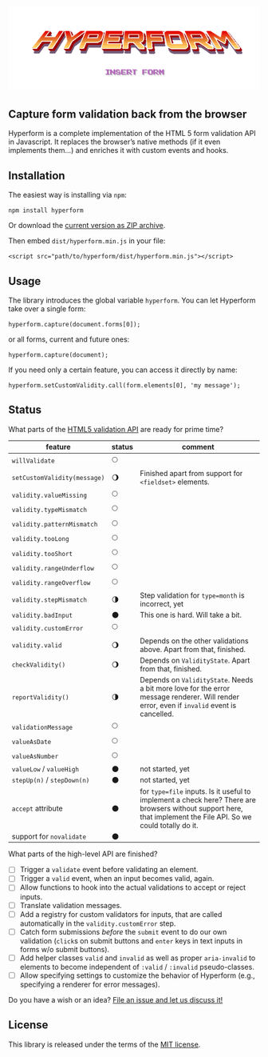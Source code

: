 # ![Text “Hyperform - Insert Form” in 80s arcade game style](stuff/header.png)

## Capture form validation back from the browser

Hyperform is a complete implementation of the HTML 5 form validation API in
Javascript. It replaces the browser’s native methods (if it even implements
them…) and enriches it with custom events and hooks.

## Installation

The easiest way is installing via `npm`:

    npm install hyperform

Or download the [current version as ZIP
archive](https://github.com/hyperform/hyperform/archive/master.zip).

Then embed `dist/hyperform.min.js` in your file:

    <script src="path/to/hyperform/dist/hyperform.min.js"></script>

## Usage

The library introduces the global variable `hyperform`. You can let Hyperform
take over a single form:

    hyperform.capture(document.forms[0]);

or all forms, current and future ones:

    hyperform.capture(document);

If you need only a certain feature, you can access it directly by name:

    hyperform.setCustomValidity.call(form.elements[0], 'my message');

## Status

What parts of the [HTML5 validation
API](https://html.spec.whatwg.org/multipage/forms.html#constraints) are ready
for prime time?

| feature                      | status             | comment |
| ---------------------------- | ------------------ | ------- |
| `willValidate`               | :full_moon: |  |
| `setCustomValidity(message)` | :waning_gibbous_moon: | Finished apart from support for `<fieldset>` elements. |
| `validity.valueMissing`      | :full_moon: |  |
| `validity.typeMismatch`      | :full_moon: |  |
| `validity.patternMismatch`   | :full_moon: |  |
| `validity.tooLong`           | :full_moon: |  |
| `validity.tooShort`          | :full_moon: |  |
| `validity.rangeUnderflow`    | :full_moon: |  |
| `validity.rangeOverflow`     | :full_moon: |  |
| `validity.stepMismatch`      | :last_quarter_moon: | Step validation for `type=month` is incorrect, yet |
| `validity.badInput`          | :new_moon: | This one is hard. Will take a bit. |
| `validity.customError`       | :full_moon: |  |
| `validity.valid`             | :waning_gibbous_moon: | Depends on the other validations above. Apart from that, finished. |
| `checkValidity()`            | :waning_gibbous_moon: | Depends on `ValidityState`. Apart from that, finished. |
| `reportValidity()`           | :last_quarter_moon: | Depends on `ValidityState`. Needs a bit more love for the error message renderer. Will render error, even if `invalid` event is cancelled. |
| `validationMessage`          | :full_moon: |  |
| `valueAsDate`                | :full_moon: |  |
| `valueAsNumber`              | :full_moon: |  |
| `valueLow` / `valueHigh`     | :new_moon:  | not started, yet |
| `stepUp(n)` / `stepDown(n)`  | :new_moon:  | not started, yet |
| `accept` attribute           | :new_moon:  | for `type=file` inputs. Is it useful to implement a check here? There are browsers without support here, that implement the File API. So we could totally do it. |
| support for `novalidate`     | :new_moon:  |  |

What parts of the high-level API are finished?

* [ ] Trigger a `validate` event before validating an element.
* [ ] Trigger a `valid` event, when an input becomes valid, again.
* [ ] Allow functions to hook into the actual validations to accept or reject
    inputs.
* [ ] Translate validation messages.
* [ ] Add a registry for custom validators for inputs, that are called
    automatically in the `validity.customError` step.
* [ ] Catch form submissions _before_ the `submit` event to do our own
    validation (`click`s on submit buttons and `enter` keys in text inputs in
    forms w/o submit buttons).
* [ ] Add helper classes `valid` and `invalid` as well as proper `aria-invalid`
    to elements to become independent of `:valid` / `:invalid` pseudo-classes.
* [ ] Allow specifying settings to customize the behavior of Hyperform (e.g.,
    specifying a renderer for error messages).

Do you have a wish or an idea? [File an issue and let us discuss
it!](https://github.com/hyperform/hyperform/issues/new)

## License

This library is released under the terms of the [MIT license](LICENSE.md).
